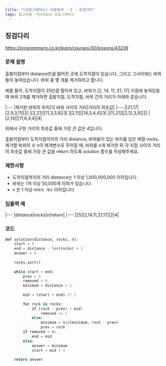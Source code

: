 ```yaml
---
title: "[프로그래머스] 이분탐색 - 2 - 징검다리"
tags: 알고리즘  Python3 프로그래머스
---
```


## 징검다리

*<https://programmers.co.kr/learn/courses/30/lessons/43236>*

### 문제 설명

출발지점부터 distance만큼 떨어진 곳에 도착지점이 있습니다. 그리고 그사이에는 바위들이 놓여있습니다. 바위 중 몇 개를 제거하려고 합니다.

예를 들어, 도착지점이 25만큼 떨어져 있고, 바위가 [2, 14, 11, 21, 17] 지점에 놓여있을 때 바위 2개를 제거하면 출발지점, 도착지점, 바위 간의 거리가 아래와 같습니다.

|---
|제거한 바위의 위치|각 바위 사이의 거리|거리의 최솟값|
|---
|[21,17|[2,9,3,11]|2|
|[2,21]|[11,3,3,8]|3|
|[2,11]|[14,3,4,4]|3|
|[11,21]|[2,12,3,8]|2|
|[2,14]|[11,6,4,4]|4|

위에서 구한 거리의 최솟값 중에 가장 큰 값은 4입니다.

출발지점부터 도착지점까지의 거리 distance, 바위들이 있는 위치를 담은 배열 rocks, 제거할 바위의 수 n이 매개변수로 주어질 때, 바위를 n개 제거한 뒤 각 지점 사이의 거리의 최솟값 중에 가장 큰 값을 return 하도록 solution 함수를 작성해주세요.

### 제한사항

* 도착지점까지의 거리 distance는 1 이상 1,000,000,000 이하입니다.
* 바위는 1개 이상 50,000개 이하가 있습니다.
* n 은 1 이상 `바위의 개수` 이하입니다.

### 입출력 예

|---
|distance|rocks|n|return|
|---
|25|[2,14,11,21,17]|2|4|

### 코드

``` python
def solution(distance, rocks, n):
    start = 0
    end = distance - len(rocks) + 1
    answer = 0
    
    rocks.sort()
    
    while start < end:
        prev = 0
        removed = 0
        minimum = distance + 1
        
        mid = (start + end) // 2
        
        for rock in rocks:
            if (rock - prev) < mid:
                removed += 1
            else:
                minimum = min(minimum, rock - prev)
                prev = rock
        if removed > n:
            end = mid
        else:
            answer = minimum
            start = mid + 1
            
    return answer
```